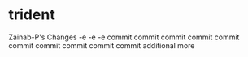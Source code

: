# trident

Zainab-P's Changes
-e
-e
-e
commit 
commit 
commit 
commit 
commit 
commit 
commit 
commit 
commit 
commit 
additional
more